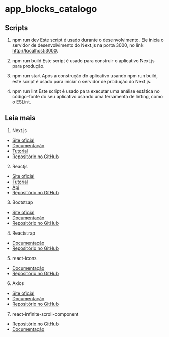 # app_blocks_catalogo

## Scripts

1. npm run dev
Este script é usado durante o desenvolvimento. Ele inicia o servidor de desenvolvimento do Next.js na porta 3000, no link [http://localhost:3000](http://localhost:3000).

2. npm run build
Este script é usado para construir o aplicativo Next.js para produção.

3. npm run start
Após a construção do aplicativo usando npm run build, este script é usado para iniciar o servidor de produção do Next.js.

4. npm run lint
Este script é usado para executar uma análise estática no código-fonte do seu aplicativo usando uma ferramenta de linting, como o ESLint.

## Leia mais

1. Next.js

- [Site oficial](https://nextjs.org/)
- [Documentação](https://nextjs.org/docs)
- [Tutorial](https://nextjs.org/learn)
- [Repositório no GitHub](https://github.com/vercel/next.js/)

2. Reactjs

- [Site oficial](https://react.dev/)
- [Tutorial](https://react.dev/learn)
- [Api](https://react.dev/reference/react)
- [Repositório no GitHub](https://github.com/facebook/react)

3. Bootstrap

- [Site oficial](https://getbootstrap.com/)
- [Documentação](https://getbootstrap.com/docs/5.3/getting-started/introduction/)
- [Repositório no GitHub](https://github.com/twbs/bootstrap)

4. Reactstrap

- [Documentação](https://reactstrap.github.io/?path=/story/home-installation--page)
- [Repositório no GitHub](https://github.com/reactstrap/reactstrap)

5. react-icons

- [Documentação](https://react-icons.github.io/react-icons/)
- [Repositório no GitHub](https://github.com/react-icons/react-icons)

6. Axios

- [Site oficial](https://axios-http.com/)
- [Documentação](https://axios-http.com/docs/intro)
- [Repositório no GitHub](https://github.com/axios/axios)

7. react-infinite-scroll-component

- [Repositório no GitHub](https://github.com/ankeetmaini/react-infinite-scroll-component)
- [Documentação](https://github.com/ankeetmaini/react-infinite-scroll-component/tree/master/docs)
